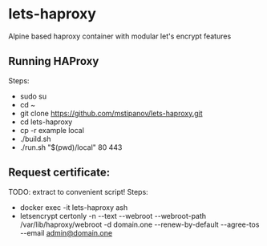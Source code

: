 # lets-haproxy
Alpine based haproxy container with modular let's encrypt features

## Running HAProxy
Steps:
* sudo su
* cd ~
* git clone https://github.com/mstipanov/lets-haproxy.git
* cd lets-haproxy
* cp -r example local
* ./build.sh
* ./run.sh "$(pwd)/local" 80 443

## Request certificate:
TODO: extract to convenient script!
Steps:
* docker exec -it lets-haproxy ash
* letsencrypt certonly -n --text --webroot --webroot-path /var/lib/haproxy/webroot -d domain.one --renew-by-default --agree-tos --email admin@domain.one
